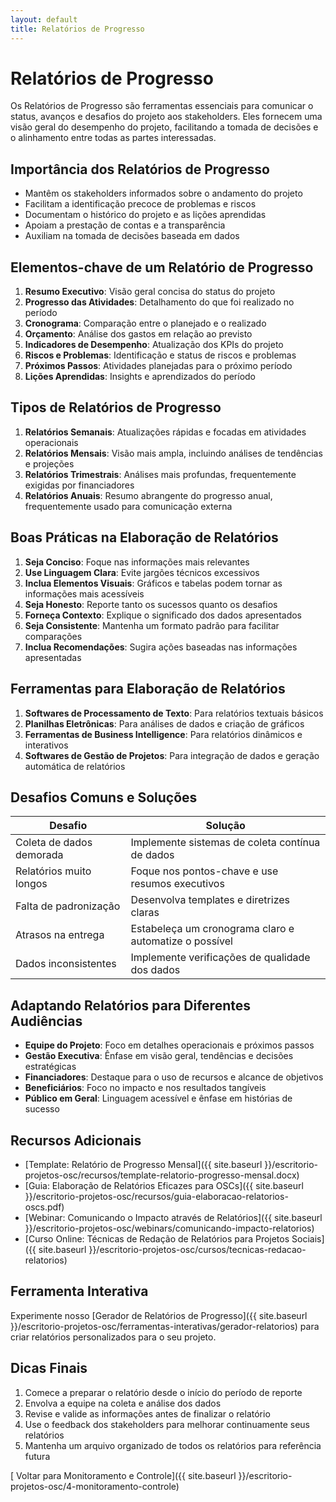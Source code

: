 ```yaml
---
layout: default
title: Relatórios de Progresso
---
```


# <i class="fas fa-file-alt"></i> Relatórios de Progresso

Os Relatórios de Progresso são ferramentas essenciais para comunicar o status, avanços e desafios do projeto aos stakeholders. Eles fornecem uma visão geral do desempenho do projeto, facilitando a tomada de decisões e o alinhamento entre todas as partes interessadas.

## Importância dos Relatórios de Progresso

- Mantêm os stakeholders informados sobre o andamento do projeto
- Facilitam a identificação precoce de problemas e riscos
- Documentam o histórico do projeto e as lições aprendidas
- Apoiam a prestação de contas e a transparência
- Auxiliam na tomada de decisões baseada em dados

## Elementos-chave de um Relatório de Progresso

1. **Resumo Executivo**: Visão geral concisa do status do projeto
2. **Progresso das Atividades**: Detalhamento do que foi realizado no período
3. **Cronograma**: Comparação entre o planejado e o realizado
4. **Orçamento**: Análise dos gastos em relação ao previsto
5. **Indicadores de Desempenho**: Atualização dos KPIs do projeto
6. **Riscos e Problemas**: Identificação e status de riscos e problemas
7. **Próximos Passos**: Atividades planejadas para o próximo período
8. **Lições Aprendidas**: Insights e aprendizados do período

## Tipos de Relatórios de Progresso

1. **Relatórios Semanais**: Atualizações rápidas e focadas em atividades operacionais
2. **Relatórios Mensais**: Visão mais ampla, incluindo análises de tendências e projeções
3. **Relatórios Trimestrais**: Análises mais profundas, frequentemente exigidas por financiadores
4. **Relatórios Anuais**: Resumo abrangente do progresso anual, frequentemente usado para comunicação externa

## Boas Práticas na Elaboração de Relatórios

1. **Seja Conciso**: Foque nas informações mais relevantes
2. **Use Linguagem Clara**: Evite jargões técnicos excessivos
3. **Inclua Elementos Visuais**: Gráficos e tabelas podem tornar as informações mais acessíveis
4. **Seja Honesto**: Reporte tanto os sucessos quanto os desafios
5. **Forneça Contexto**: Explique o significado dos dados apresentados
6. **Seja Consistente**: Mantenha um formato padrão para facilitar comparações
7. **Inclua Recomendações**: Sugira ações baseadas nas informações apresentadas

## Ferramentas para Elaboração de Relatórios

1. **Softwares de Processamento de Texto**: Para relatórios textuais básicos
2. **Planilhas Eletrônicas**: Para análises de dados e criação de gráficos
3. **Ferramentas de Business Intelligence**: Para relatórios dinâmicos e interativos
4. **Softwares de Gestão de Projetos**: Para integração de dados e geração automática de relatórios

## Desafios Comuns e Soluções

| Desafio | Solução |
|---------|---------|
| Coleta de dados demorada | Implemente sistemas de coleta contínua de dados |
| Relatórios muito longos | Foque nos pontos-chave e use resumos executivos |
| Falta de padronização | Desenvolva templates e diretrizes claras |
| Atrasos na entrega | Estabeleça um cronograma claro e automatize o possível |
| Dados inconsistentes | Implemente verificações de qualidade dos dados |

## Adaptando Relatórios para Diferentes Audiências

- **Equipe do Projeto**: Foco em detalhes operacionais e próximos passos
- **Gestão Executiva**: Ênfase em visão geral, tendências e decisões estratégicas
- **Financiadores**: Destaque para o uso de recursos e alcance de objetivos
- **Beneficiários**: Foco no impacto e nos resultados tangíveis
- **Público em Geral**: Linguagem acessível e ênfase em histórias de sucesso

## Recursos Adicionais

- [Template: Relatório de Progresso Mensal]({{ site.baseurl }}/escritorio-projetos-osc/recursos/template-relatorio-progresso-mensal.docx)
- [Guia: Elaboração de Relatórios Eficazes para OSCs]({{ site.baseurl }}/escritorio-projetos-osc/recursos/guia-elaboracao-relatorios-oscs.pdf)
- [Webinar: Comunicando o Impacto através de Relatórios]({{ site.baseurl }}/escritorio-projetos-osc/webinars/comunicando-impacto-relatorios)
- [Curso Online: Técnicas de Redação de Relatórios para Projetos Sociais]({{ site.baseurl }}/escritorio-projetos-osc/cursos/tecnicas-redacao-relatorios)

## Ferramenta Interativa

Experimente nosso [Gerador de Relatórios de Progresso]({{ site.baseurl }}/escritorio-projetos-osc/ferramentas-interativas/gerador-relatorios) para criar relatórios personalizados para o seu projeto.

## Dicas Finais

1. Comece a preparar o relatório desde o início do período de reporte
2. Envolva a equipe na coleta e análise dos dados
3. Revise e valide as informações antes de finalizar o relatório
4. Use o feedback dos stakeholders para melhorar continuamente seus relatórios
5. Mantenha um arquivo organizado de todos os relatórios para referência futura

[<i class="fas fa-arrow-left"></i> Voltar para Monitoramento e Controle]({{ site.baseurl }}/escritorio-projetos-osc/4-monitoramento-controle)
